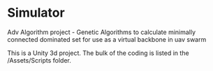 # Simulator
Adv Algorithm project - Genetic Algorithms to calculate minimally connected dominated set for use as a virtual backbone in uav swarm

This is a Unity 3d project.  The bulk of the coding is listed in the /Assets/Scripts folder.
